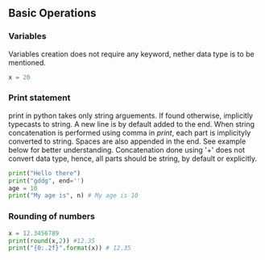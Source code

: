## Basic Operations
### Variables
Variables creation does not require any keyword, nether data type is to be mentioned.
```python
x = 20
```
### Print statement
print in python takes only string arguements. If found otherwise, implicitly typecasts to string. A new line is by default 
added to the end. When string concatenation is performed using comma in *print*, each part is implicityly converted to string. 
Spaces are also appended in the end. See example below for better understanding. Concatenation done using '+' does not convert 
data type, hence, all parts should be string, by default or explicitly.
```Python
print("Hello there")
print("gddg", end='')
age = 10
print("My age is", n) # My age is 10
```

### Rounding of numbers
```python
x = 12.3456789
print(round(x,2)) #12.35
print("{0:.2f}".format(x)) # 12.35
```
